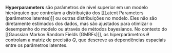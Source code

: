 **Hyperparameters** são parâmetros de nível superior em um modelo hierárquico que controlam a distribuição dos [[Latent Parameters (parâmetros latentes)]] ou outras distribuições no modelo. Eles não são diretamente estimados dos dados, mas são ajustados para otimizar o desempenho do modelo ou através de métodos bayesianos. No contexto do [[Gaussian Markov Random Fields (GMRFs)]], os hiperparâmetros $\theta$ controlam a matriz de precisão $Q$, que descreve as dependências espaciais entre os parâmetros latentes.